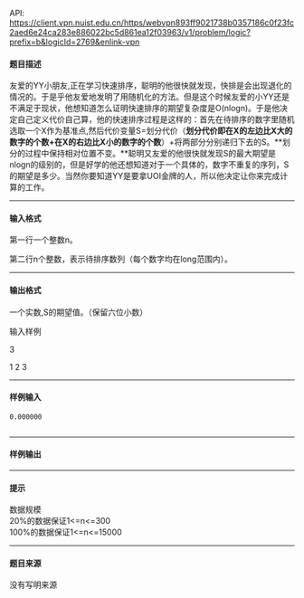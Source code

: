 API: https://client.vpn.nuist.edu.cn/https/webvpn893ff9021738b0357186c0f23fc2aed6e24ca283e886022bc5d861ea12f03963/v1/problem/logic?prefix=b&logicId=2769&enlink-vpn

#### 题目描述

友爱的YY小朋友,正在学习快速排序，聪明的他很快就发现，快排是会出现退化的情况的。于是乎他友爱地发明了用随机化的方法。但是这个时候友爱的小YY还是不满足于现状，他想知道怎么证明快速排序的期望复杂度是O(nlogn)。于是他决定自己定义代价自己算，他的快速排序过程是这样的：首先在待排序的数字里随机选取一个X作为基准点,然后代价变量S=划分代价（**划分代价即在****X****的左边比X****大的数字的个数+****在X****的右边比X****小的数字的个数**）+将两部分分别递归下去的S。**划分的过程中保持相对位置不变。**聪明又友爱的他很快就发现S的最大期望是nlogn的级别的，但是好学的他还想知道对于一个具体的，数字不重复的序列，S的期望是多少。当然你要知道YY是要拿UOI金牌的人，所以他决定让你来完成计算的工作。

---

#### 输入格式

第一行一个整数n。

第二行n个整数，表示待排序数列（每个数字均在long范围内）。

---

#### 输出格式

一个实数,S的期望值。（保留六位小数）

输入样例

3

1 2 3

---

#### 样例输入
```
0.000000
 

```

---

#### 样例输出

---

#### 提示

数据规模  
20%的数据保证1<=n<=300  
100%的数据保证1<=n<=15000

---

#### 题目来源

没有写明来源
